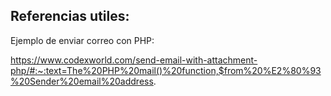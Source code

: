 ## Referencias utiles: 
Ejemplo de enviar correo con PHP: 

https://www.codexworld.com/send-email-with-attachment-php/#:~:text=The%20PHP%20mail()%20function,$from%20%E2%80%93%20Sender%20email%20address.

